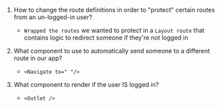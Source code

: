 1. How to change the route definitions in order to "protect" certain routes from an un-logged-in user?
   - `Wrapped the routes` we wanted to protect in a `Layout route` that contains logic to redirect someone if they're not logged in 
   
   
2. What component to use to automatically send someone
   to a different route in our app?
   - `<Navigate to=" "/>`


3. What component to render if the user IS logged in?
    - `<Outlet />`